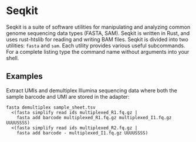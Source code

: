 # Seqkit

Seqkit is a suite of software utilities for manipulating and analyzing common genome sequencing data types (FASTA, SAM). Seqkit is written in Rust, and uses rust-htslib for reading and writing BAM files. Seqkit is divided into two utilities: `fasta` and `sam`. Each utility provides various useful subcommands. For a complete listing type the command name without arguments into your shell.


Examples
--------

Extract UMIs and demultiplex Illumina sequencing data where both the sample barcode and UMI are stored in the adapter:
```
fasta demultiplex sample_sheet.tsv
  <(fasta simplify read ids multiplexed_R1.fq.gz |
    fasta add barcode multiplexed_R1.fq.gz multiplexed_I1.fq.gz UUUUSSSS)
  <(fasta simplify read ids multiplexed_R2.fq.gz |
    fasta add barcode - multiplexed_I1.fq.gz UUUUSSSS)
```
